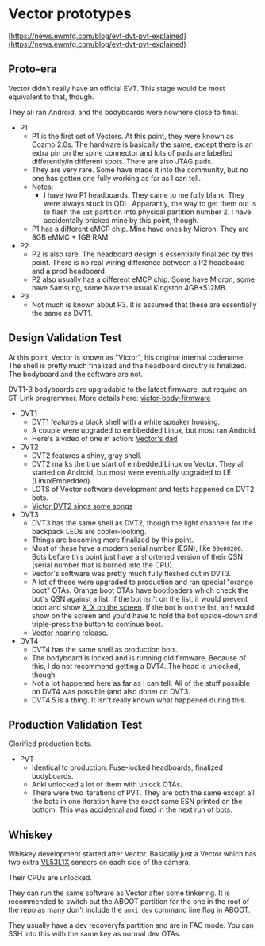 # Vector prototypes

[https://news.ewmfg.com/blog/evt-dvt-pvt-explained](https://news.ewmfg.com/blog/evt-dvt-pvt-explained)


## Proto-era

Vector didn't really have an official EVT. This stage would be most equivalent to that, though.

They all ran Android, and the bodyboards were nowhere close to final.

-   P1
    -   P1 is the first set of Vectors. At this point, they were known as Cozmo 2.0s. The hardware is basically the same, except there is an extra pin on the spine connector and lots of pads are labelled differently/in different spots. There are also JTAG pads.
    -   They are very rare. Some have made it into the community, but no one has gotten one fully working as far as I can tell.
    -   Notes:
        -   I have two P1 headboards. They came to me fully blank. They were always stuck in QDL. Apparantly, the way to get them out is to flash the `cdt` partition into physical partition number 2. I have accidentally bricked mine by this point, though.
    -   P1 has a different eMCP chip. Mine have ones by Micron. They are 8GB eMMC + 1GB RAM.
-   P2
    -   P2 is also rare. The headboard design is essentially finalized by this point. There is no real wiring difference between a P2 headboard and a prod headboard.
    -   P2 also usually has a different eMCP chip. Some have Micron, some have Samsung, some have the usual Kingston 4GB+512MB.
-   P3
    -   Not much is known about P3. It is assumed that these are essentially the same as DVT1.

## Design Validation Test

At this point, Vector is known as "Victor", his original internal codename. The shell is pretty much finalized and the headboard circutry is finalized. The bodyboard and the software are not.

DVT1-3 bodyboards are upgradable to the latest firmware, but require an ST-Link programmer. More details here: [victor-body-firmware](https://github.com/kercre123/victor-body-firmware)

-   DVT1
    -   DVT1 features a black shell with a white speaker housing.
    -   A couple were upgraded to embbedded Linux, but most ran Android.
    -   Here's a video of one in action: [Vector's dad](https://www.youtube.com/watch?v=0cNlJDtV1SE)
-   DVT2
    -   DVT2 features a shiny, gray shell.
    -   DVT2 marks the true start of embedded Linux on Vector. They all started on Android, but most were eventually upgraded to LE (LinuxEmbedded).
    -   LOTS of Vector software development and tests happened on DVT2 bots.
    -   [Victor DVT2 sings some songs](https://www.youtube.com/watch?v=ZgQRdJaFEnk)
-   DVT3
    -   DVT3 has the same shell as DVT2, though the light channels for the backpack LEDs are cooler-looking.
    -   Things are becoming more finalized by this point.
    -   Most of these have a modern serial number (ESN), like `00e00200`. Bots before this point just have a shortened version of their QSN (serial number that is burned into the CPU).
    -   Vector's software was pretty much fully fleshed out in DVT3.
    -   A lot of these were upgraded to production and ran special "orange boot" OTAs. Orange boot OTAs have bootloaders which check the bot's QSN against a list. If the bot isn't on the list, it would prevent boot and show [X_X on the screen](https://cdn.discordapp.com/attachments/527877466132578325/1135277433537429535/20230730_132623.jpg?ex=6664a280&is=66635100&hm=1c282cea228f1953e32d546a4897280da25a19fd376b9dc8e2f4faae43fe08f0&). If the bot is on the list, an ! would show on the screen and you'd have to hold the bot upside-down and triple-press the button to continue boot.
    -   [Vector nearing release.](https://www.youtube.com/watch?v=vgTMu1trpPQ)
-   DVT4
    -   DVT4 has the same shell as production bots.
    -   The bodyboard is locked and is running old firmware. Because of this, I do not recommend getting a DVT4. The head is unlocked, though.
    -   Not a lot happened here as far as I can tell. All of the stuff possible on DVT4 was possible (and also done) on DVT3.
    -   DVT4.5 is a thing. It isn't really known what happened during this.

## Production Validation Test

Glorified production bots.

-   PVT
    -   Identical to production. Fuse-locked headboards, finalized bodyboards.
    -   Anki unlocked a lot of them with unlock OTAs.
    -   There were two iterations of PVT. They are both the same except all the bots in one iteration have the exact same ESN printed on the bottom. This was accidental and fixed in the next run of bots.

## Whiskey

Whiskey development started after Vector. Basically just a Vector which has two extra [VL53L1X](https://www.st.com/en/imaging-and-photonics-solutions/vl53l1x.html) sensors on each side of the camera.

Their CPUs are unlocked.

They can run the same software as Vector after some tinkering. It is recommended to switch out the ABOOT partition for the one in the root of the repo as many don't include the `anki.dev` command line flag in ABOOT.

They usually have a dev recoveryfs partition and are in FAC mode. You can SSH into this with the same key as normal dev OTAs.




